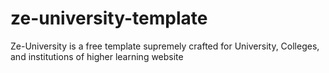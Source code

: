 # ze-university-template
Ze-University is a free template supremely crafted for University, Colleges, and institutions of higher learning website
